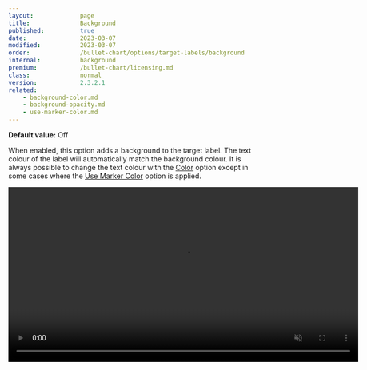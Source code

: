```yaml
---
layout:             page
title:              Background
published:          true
date:               2023-03-07
modified:   	    2023-03-07
order:              /bullet-chart/options/target-labels/background
internal:           background
premium:            /bullet-chart/licensing.md
class:              normal
version:            2.3.2.1
related:
    - background-color.md
    - background-opacity.md
    - use-marker-color.md
---
```


**Default value:** Off

When enabled, this option adds a background to the target label. The text colour of the label will automatically match the background colour. It is always possible to change the text colour with the [Color](color.md) option except in some cases where the [Use Marker Color](use-marker-color.md) option is applied.

<video src="images/target-label-on.mp4" width="700" autoplay loop muted></video>